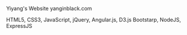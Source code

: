 Yiyang's Website
yanginblack.com

HTML5, CSS3, JavaScript, jQuery, Angular.js, D3.js
Bootstarp, NodeJS, ExpressJS
